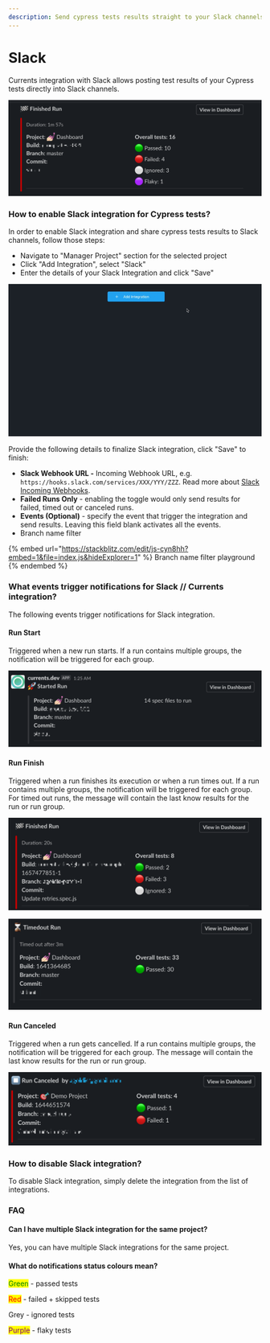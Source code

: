 ```yaml
---
description: Send cypress tests results straight to your Slack channels
---
```


# Slack

Currents integration with Slack allows posting test results of your Cypress tests directly into Slack channels.

![Cypress Tests Results in Slack Channel](<../.gitbook/assets/CleanShot 2022-02-22 at 23.51.35.png>)

### How to enable Slack integration for Cypress tests?

In order to enable Slack integration and share cypress tests results to Slack channels, follow those steps:

* Navigate to "Manager Project" section for the selected project
* Click "Add Integration", select "Slack"
* Enter the details of your Slack Integration and click "Save"

![Enabling Cypress Slack integration](../.gitbook/assets/cypress-slack-integration.gif)

Provide the following details to finalize Slack integration, click "Save" to finish:

* **Slack Webhook URL -** Incoming Webhook URL, e.g. `https://hooks.slack.com/services/XXX/YYY/ZZZ`. Read more about [Slack Incoming Webhooks](https://api.slack.com/messaging/webhooks).
* **Failed Runs Only** - enabling the toggle would only send results for failed, timed out or canceled runs.
* **Events (Optional)** - specify the event that trigger the integration and send results. Leaving this field blank activates all the events.
* Branch name filter

{% embed url="https://stackblitz.com/edit/js-cyn8hh?embed=1&file=index.js&hideExplorer=1" %}
Branch name filter playground
{% endembed %}

### What events trigger notifications for Slack // Currents integration?

The following events trigger notifications for Slack integration.

#### **Run Start**

Triggered when a new run starts. If a run contains multiple groups, the notification will be triggered for each group.

![Example of Slack notification for Cypress Run Start event](../.gitbook/assets/slack-cypress-new-run.png)

#### **Run Finish**

Triggered when a run finishes its execution or when a run times out. If a run contains multiple groups, the notification will be triggered for each group. For timed out runs, the message will contain the last know results for the run or run group.

![Example of Slack notification for Cypress Run Finished](../.gitbook/assets/cypress-slack-run-finisj.png)

![Example of Slack notification for Cypress Run Finished with Timeout event ](../.gitbook/assets/cypress-slack-run-timeout.png)

#### Run Canceled

Triggered when a run gets cancelled. If a run contains multiple groups, the notification will be triggered for each group. The message will contain the last know results for the run or run group.

![Example of Slack notification for Cypress Run Canceled event ](<../.gitbook/assets/cypress-run-canceled-slack (1).png>)

### How to disable Slack integration?

To disable Slack integration, simply delete the integration from the list of integrations.

### FAQ

#### Can I have multiple Slack integration for the same project?

Yes, you can have multiple Slack integrations for the same project.

#### What do notifications status colours mean?

<mark style="color:green;">Green</mark> - passed tests

<mark style="color:red;">Red</mark> - failed + skipped tests

Grey - ignored tests&#x20;

<mark style="color:purple;">Purple</mark> - flaky tests

